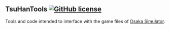 TsuHanTools [![GitHub license](https://img.shields.io/badge/license-MIT-blue.svg)](LICENSE)
---

Tools and code intended to interface with the game files of
[Osaka Simulator](https://web.archive.org/web/20230207145313/http://hirahira.net/products/tsu_hanFinal/index.html).
